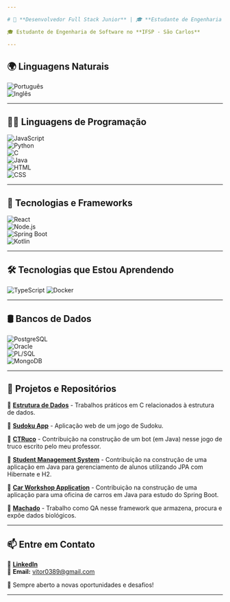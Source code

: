 ```yaml
---

# 📍 **Desenvolvedor Full Stack Junior** | 🎓 **Estudante de Engenharia de Software**  

🎓 Estudante de Engenharia de Software no **IFSP - São Carlos**  

---
```


## 🌍 **Linguagens Naturais**  

![Português](https://img.shields.io/badge/Português-Nativo-green?style=for-the-badge&logo=googletranslate)  
![Inglês](https://img.shields.io/badge/Inglês-Intermediário-blue?style=for-the-badge&logo=googletranslate)  

---

## 🧑‍💻 **Linguagens de Programação**  

![JavaScript](https://img.shields.io/badge/JavaScript-ES6-yellow?style=for-the-badge&logo=javascript)  
![Python](https://img.shields.io/badge/Python-3.x-blue?style=for-the-badge&logo=python)  
![C](https://img.shields.io/badge/C-Programming-blue?style=for-the-badge&logo=c)  
![Java](https://img.shields.io/badge/Java-21-red?style=for-the-badge&logo=java)  
![HTML](https://img.shields.io/badge/HTML-5-orange?style=for-the-badge&logo=html5)  
![CSS](https://img.shields.io/badge/CSS-3-blue?style=for-the-badge&logo=css3)  

---

## 🚀 **Tecnologias e Frameworks**  

![React](https://img.shields.io/badge/React-18.2.0-blue?style=for-the-badge&logo=react)  
![Node.js](https://img.shields.io/badge/Node.js-20.5.0-green?style=for-the-badge&logo=nodedotjs)  
![Spring Boot](https://img.shields.io/badge/Spring%20Boot-3.1.2-green?style=for-the-badge&logo=springboot)  
![Kotlin](https://img.shields.io/badge/Kotlin-2.1.10-blue?style=for-the-badge&logo=kotlin)

---

## 🛠️ **Tecnologias que Estou Aprendendo**

![TypeScript](https://img.shields.io/badge/TypeScript-5.7-blue?style=for-the-badge&logo=typescript)
![Docker](https://img.shields.io/badge/Docker-27.5-blue?style=for-the-badge&logo=docker)

---

## 🛢️ **Bancos de Dados**  

![PostgreSQL](https://img.shields.io/badge/PostgreSQL-15.3-blue?style=for-the-badge&logo=postgresql)  
![Oracle](https://img.shields.io/badge/Oracle%20SQL-21c-red?style=for-the-badge&logo=oracle)  
![PL/SQL](https://img.shields.io/badge/PL/SQL-Oracle%2021c-red?style=for-the-badge&logo=oracle)  
![MongoDB](https://img.shields.io/badge/MongoDB-6.0.5-green?style=for-the-badge&logo=mongodb)  

---

## 📂 **Projetos e Repositórios**  

🔹 [**Estrutura de Dados**](https://github.com/Vitor0389/esdd) - Trabalhos práticos em C relacionados à estrutura de dados.  

🔹 [**Sudoku App**](https://github.com/Vitor0389/sudoku-app) - Aplicação web de um jogo de Sudoku.  

🔹 [**CTRuco**](https://github.com/Vitor0389/CTruco) - Contribuição na construção de um bot (em Java) nesse jogo de truco escrito pelo meu professor.  

🔹 [**Student Management System**](https://github.com/lhjundi/StudentManagementSystem) - Contribuição na construção de uma aplicação em Java para gerenciamento de alunos utilizando JPA com Hibernate e H2.  

🔹 [**Car Workshop Application**](https://github.com/Vitor0389/CTruco) - Contribuição na construção de uma aplicação para uma oficina de carros em Java para estudo do Spring Boot.  

🔹 [**Machado**](https://github.com/ax-comp-scl/machado) - Trabalho como QA nesse framework que armazena, procura e expõe dados biológicos.  

---

## 📫 **Entre em Contato**  

🔗 **[LinkedIn](https://www.linkedin.com/in/vitor-mendonça-15b035277/)**  
📧 **Email:** vitor0389@gmail.com  

🚀 Sempre aberto a novas oportunidades e desafios!  

---
